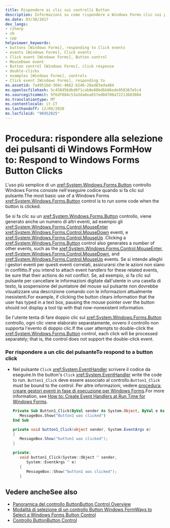 ```yaml
---
title: Rispondere ai clic sui controlli Button
description: Informazioni su come rispondere a Windows Forms clic sui pulsanti. L'uso più semplice di un controllo pulsante Windows Forms consiste nell'eseguire codice quando si fa clic sul pulsante.
ms.date: 03/30/2017
dev_langs:
- csharp
- vb
- cpp
helpviewer_keywords:
- buttons [Windows Forms], responding to Click events
- events [Windows Forms], Click events
- Click event [Windows Forms], Button control
- MouseDown event
- Button control [Windows Forms], click response
- double-clicks
- examples [Windows Forms], controls
- Click event [Windows Forms], responding to
ms.assetid: 7a4951bd-369c-4662-b246-28ad83eda484
ms.openlocfilehash: 5c458d56dbd6f1cab8e88bdbb86ede958367e5c4
ms.sourcegitcommit: 9f6df084c53a3da0ea657ed0d708a72213683084
ms.translationtype: MT
ms.contentlocale: it-IT
ms.lasthandoff: 12/09/2020
ms.locfileid: "96952025"
---
```

# <a name="how-to-respond-to-windows-forms-button-clicks"></a><span data-ttu-id="34903-104">Procedura: rispondere alla selezione dei pulsanti di Windows Form</span><span class="sxs-lookup"><span data-stu-id="34903-104">How to: Respond to Windows Forms Button Clicks</span></span>
<span data-ttu-id="34903-105">L'uso più semplice di un <xref:System.Windows.Forms.Button> controllo Windows Forms consiste nell'eseguire codice quando si fa clic sul pulsante.</span><span class="sxs-lookup"><span data-stu-id="34903-105">The most basic use of a Windows Forms <xref:System.Windows.Forms.Button> control is to run some code when the button is clicked.</span></span>  
  
 <span data-ttu-id="34903-106">Se si fa clic su un <xref:System.Windows.Forms.Button> controllo, viene generato anche un numero di altri eventi, ad esempio gli <xref:System.Windows.Forms.Control.MouseEnter> <xref:System.Windows.Forms.Control.MouseDown> eventi, e <xref:System.Windows.Forms.Control.MouseUp> .</span><span class="sxs-lookup"><span data-stu-id="34903-106">Clicking a <xref:System.Windows.Forms.Button> control also generates a number of other events, such as the <xref:System.Windows.Forms.Control.MouseEnter>, <xref:System.Windows.Forms.Control.MouseDown>, and <xref:System.Windows.Forms.Control.MouseUp> events.</span></span> <span data-ttu-id="34903-107">Se si intende alleghi i gestori eventi per questi eventi correlati, assicurarsi che le azioni non siano in conflitto.</span><span class="sxs-lookup"><span data-stu-id="34903-107">If you intend to attach event handlers for these related events, be sure that their actions do not conflict.</span></span> <span data-ttu-id="34903-108">Se, ad esempio, si fa clic sul pulsante per cancellare le informazioni digitate dall'utente in una casella di testo, la sospensione del puntatore del mouse sul pulsante non dovrebbe visualizzare una descrizione comando con le informazioni attualmente inesistenti.</span><span class="sxs-lookup"><span data-stu-id="34903-108">For example, if clicking the button clears information that the user has typed in a text box, pausing the mouse pointer over the button should not display a tool tip with that now-nonexistent information.</span></span>  
  
 <span data-ttu-id="34903-109">Se l'utente tenta di fare doppio clic sul <xref:System.Windows.Forms.Button> controllo, ogni clic viene elaborato separatamente, ovvero il controllo non supporta l'evento di doppio clic.</span><span class="sxs-lookup"><span data-stu-id="34903-109">If the user attempts to double-click the <xref:System.Windows.Forms.Button> control, each click will be processed separately; that is, the control does not support the double-click event.</span></span>  
  
### <a name="to-respond-to-a-button-click"></a><span data-ttu-id="34903-110">Per rispondere a un clic del pulsante</span><span class="sxs-lookup"><span data-stu-id="34903-110">To respond to a button click</span></span>  
  
- <span data-ttu-id="34903-111">Nel pulsante `Click` <xref:System.EventHandler> scrivere il codice da eseguire.</span><span class="sxs-lookup"><span data-stu-id="34903-111">In the button's `Click` <xref:System.EventHandler> write the code to run.</span></span> <span data-ttu-id="34903-112">`Button1_Click` deve essere associato al controllo.</span><span class="sxs-lookup"><span data-stu-id="34903-112">`Button1_Click` must be bound to the control.</span></span> <span data-ttu-id="34903-113">Per altre informazioni, vedere [procedura: creare gestori eventi in fase di esecuzione per Windows Forms](../how-to-create-event-handlers-at-run-time-for-windows-forms.md).</span><span class="sxs-lookup"><span data-stu-id="34903-113">For more information, see [How to: Create Event Handlers at Run Time for Windows Forms](../how-to-create-event-handlers-at-run-time-for-windows-forms.md).</span></span>  
  
    ```vb  
    Private Sub Button1_Click(ByVal sender As System.Object, ByVal e As System.EventArgs) Handles Button1.Click  
       MessageBox.Show("Button1 was clicked")  
    End Sub  
    ```  
  
    ```csharp  
    private void button1_Click(object sender, System.EventArgs e)  
    {  
       MessageBox.Show("button1 was clicked");  
    }  
    ```  
  
    ```cpp  
    private:  
       void button1_Click(System::Object ^ sender,  
          System::EventArgs ^ e)  
       {  
          MessageBox::Show("button1 was clicked");  
       }  
    ```  
  
## <a name="see-also"></a><span data-ttu-id="34903-114">Vedere anche</span><span class="sxs-lookup"><span data-stu-id="34903-114">See also</span></span>

- [<span data-ttu-id="34903-115">Panoramica del controllo Button</span><span class="sxs-lookup"><span data-stu-id="34903-115">Button Control Overview</span></span>](button-control-overview-windows-forms.md)
- [<span data-ttu-id="34903-116">Modalità di selezione di un controllo Button Windows Form</span><span class="sxs-lookup"><span data-stu-id="34903-116">Ways to Select a Windows Forms Button Control</span></span>](ways-to-select-a-windows-forms-button-control.md)
- [<span data-ttu-id="34903-117">Controllo Button</span><span class="sxs-lookup"><span data-stu-id="34903-117">Button Control</span></span>](button-control-windows-forms.md)
